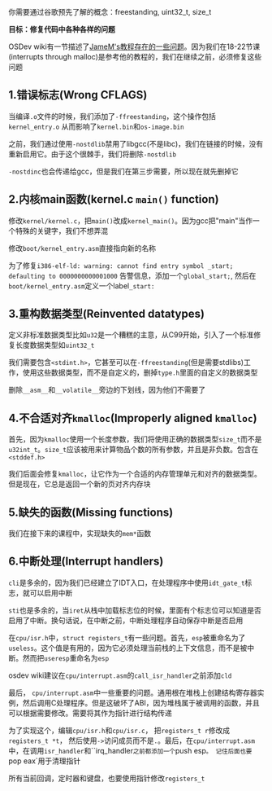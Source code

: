 你需要通过谷歌预先了解的概念：freestanding, uint32_t, size_t

**目标：修复代码中各种各样的问题**

OSDev wiki有一节描述了[JameM's教程存在的一些问题](http://wiki.osdev.org/James_Molloy's_Tutorial_Known_Bugs)。因为我们在18-22节课(interrupts through malloc)是参考他的教程的，我们在继续之前，必须修复这些问题

## 1.错误标志(Wrong CFLAGS)

当编译`.o`文件的时候，我们添加了`-ffreestanding`，这个操作包括`kernel_entry.o` 从而影响了`kernel.bin`和`os-image.bin`

之前，我们通过使用`-nostdlib`禁用了libgcc(不是libc)，我们在链接的时候，没有重新启用它。由于这个很棘手，我们将删除`-nostdlib`

`-nostdinc`也会传递给gcc，但是我们在第三步需要，所以现在就先删掉它

## 2.内核main函数(kernel.c `main()` function)

修改`kernel/kernel.c`，把`main()`改成`kernel_main()`。因为gcc把"main"当作一个特殊的关键字，我们不想弄混

修改`boot/kernel_entry.asm`直接指向新的名称

为了修复`i386-elf-ld: warning: cannot find entry symbol _start; defaulting to 0000000000001000` 告警信息，添加一个`global_start;`, 然后在`boot/kernel_entry.asm`定义一个label`_start:`

## 3.重构数据类型(Reinvented datatypes)

定义非标准数据类型比如`u32`是一个糟糕的主意，从C99开始，引入了一个标准修复长度数据类型如`uint32_t`

我们需要包含`<stdint.h>`，它甚至可以在`-ffreestanding`(但是需要stdlibs)工作，使用这些数据类型，而不是自定义的，删掉`type.h`里面的自定义的数据类型

删除`__asm__`和`__volatile__`旁边的下划线，因为他们不需要了

## 4.不合适对齐`kmalloc`(Improperly aligned `kmalloc`)

首先，因为`kmalloc`使用一个长度参数，我们将使用正确的数据类型`size_t`而不是`u32int_t`。`size_t`应该被用来计算物品个数的所有参数，并且是非负数。包含在`<stddef.h>`

我们后面会修复`kmalloc`，让它作为一个合适的内存管理单元和对齐的数据类型。但是现在，它总是返回一个新的页对齐内存块

## 5.缺失的函数(Missing functions)

我们在接下来的课程中，实现缺失的`mem*`函数

## 6.中断处理(Interrupt handlers)

`cli`是多余的，因为我们已经建立了IDT入口，在处理程序中使用`idt_gate_t`标志，就可以启用中断

`sti`也是多余的，当`iret`从栈中加载标志位的时候，里面有个标志位可以知道是否启用了中断。换句话说，在中断之前，中断处理程序自动保存中断是否启用

在`cpu/isr.h`中，`struct registers_t`有一些问题。首先，`esp`被重命名为了`useless`。这个值是有用的，因为它必须处理当前栈的上下文信息，而不是被中断。然而把`useresp`重命名为`esp`

osdev wiki建议在`cpu/interrupt.asm`的`call_isr_handler`之前添加`cld`

最后， `cpu/interrupt.asm`中一些重要的问题。通用根在堆栈上创建结构寄存器实例，然后调用C处理程序。但是这破坏了ABI，因为堆栈属于被调用的函数，并且可以根据需要修改。需要将其作为指针进行结构传递

为了实现这个，编辑`cpu/isr.h`和`cpu/isr.c`， 把`registers_t r`修改成`registers_t *t`， 然后使用`->`访问成员而不是`.`。最后，在`cpu/interrupt.asm`中，在调用`isr_handler`和``irq_handler`之前都添加一个`push esp`。 记住后面也要`pop eax`用于清理指针

所有当前回调，定时器和键盘，也要使用指针修改`registers_t`